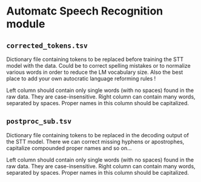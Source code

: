 # Automatc Speech Recognition module

## `corrected_tokens.tsv`

Dictionary file containing tokens to be replaced before training the STT model with the data. Could be to correct spelling mistakes or to normalize various words in order to reduce the LM vocabulary size. Also the best place to add your own autocratic language reforming rules !

Left column should contain only single words (with no spaces) found in the raw data. They are case-insensitive.
Right column can contain many words, separated by spaces. Proper names in this column should be capitalized.

## `postproc_sub.tsv`

Dictionary file containing tokens to be replaced in the decoding output of the STT model. There we can correct missing hyphens or apostrophes, capitalize compounded proper names and so on...

Left column should contain only single words (with no spaces) found in the raw data. They are case-insensitive.
Right column can contain many words, separated by spaces. Proper names in this column should be capitalized.
